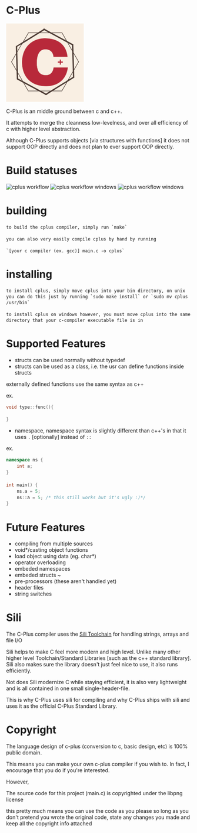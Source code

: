 # C-Plus
![alt text](https://github.com/ColleagueRiley/c-plus/blob/main/logo.png?raw=true)

C-Plus is an middle ground between c and c++. 

It attempts to merge the cleanness low-levelness, and over all efficiency of c with higher level abstraction.

Although C-Plus supports objects [via structures with functions] it does not support OOP directly and does not plan to ever support OOP directly.

# Build statuses
![cplus workflow](https://github.com/ColleagueRiley/c-plus/actions/workflows/linux.yml/badge.svg)
![cplus workflow windows](https://github.com/ColleagueRiley/c-plus/actions/workflows/windows.yml/badge.svg)
![cplus workflow windows](https://github.com/ColleagueRiley/c-plus/actions/workflows/macos.yml/badge.svg)

# building
    to build the cplus compiler, simply run `make`

    you can also very easily compile cplus by hand by running
    
    `[your c compiler (ex. gcc)] main.c -o cplus`

# installing
    to install cplus, simply move cplus into your bin directory, on unix you can do this just by running `sudo make install` or `sudo mv cplus /usr/bin`

    to install cplus on windows however, you must move cplus into the same directory that your c-compiler executable file is in

# Supported Features
- structs can be used normally without typedef
- structs can be used as a class, i.e. the usr can define functions inside structs

externally defined functions use the same syntax as c++

ex.
```cpp
void type::func(){

}
```

- namespace, namespace syntax is slightly different than c++'s in that it uses `.` [optionally] instead of `::`

ex.

```cpp
namespace ns {
    int a;
}

int main() {
    ns.a = 5;
    ns::a = 5; /* this still works but it's ugly :)*/
}
```

# Future Features
- compiling from multiple sources
- void*/casting object functions
- load object using data (eg. char*)
- operator overloading
- embeded namespaces
- embeded structs ~
- pre-processors (these aren't handled yet)
- header files
- string switches

# Sili
The C-Plus compiler uses the [Sili Toolchain](https://github.com/EimaMei/Sili-Toolchain) for handling strings, arrays and file I/O

Sili helps to make C feel more modern and high level. Unlike many other higher level Toolchain/Standard Libraries [such as the c++ standard library]. 
Sili also makes sure the library doesn't just feel nice to use, it also runs efficiently.

Not does Sili modernize C while staying efficient, it is also very lightweight and is all contained in one small single-header-file.

This is why C-Plus uses sili for compiling and why C-Plus ships with sili and uses it as the official C-Plus Standard Library.

# Copyright
The language design of c-plus (conversion to c, basic design, etc) is 100% public domain.

This means you can make your own c-plus compiler if you wish to. In fact, I encourage that you do if you're interested. 

However,

The source code for this project (main.c) is copyrighted under the libpng license

this pretty much means you can use the code as you please so long as you don't pretend you wrote the original code, state any changes you made and keep all the copyright info attached